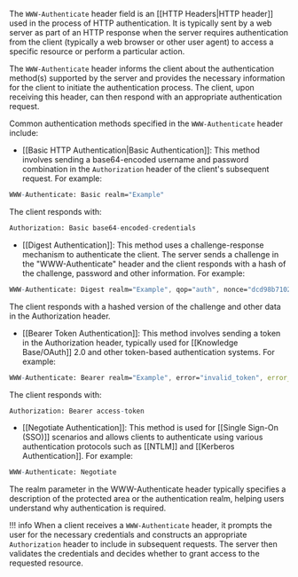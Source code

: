 The `WWW-Authenticate` header field is an [[HTTP Headers|HTTP header]] used in the process of HTTP authentication. It is typically sent by a web server as part of an HTTP response when the server requires authentication from the client (typically a web browser or other user agent) to access a specific resource or perform a particular action.

The `WWW-Authenticate` header informs the client about the authentication method(s) supported by the server and provides the necessary information for the client to initiate the authentication process. The client, upon receiving this header, can then respond with an appropriate authentication request.

Common authentication methods specified in the `WWW-Authenticate` header include:

- [[Basic HTTP Authentication|Basic Authentication]]: This method involves sending a base64-encoded username and password combination in the `Authorization` header of the client's subsequent request. For example:

```mathematica
WWW-Authenticate: Basic realm="Example"
```

The client responds with:

```mathematica
Authorization: Basic base64-encoded-credentials
```

- [[Digest Authentication]]: This method uses a challenge-response mechanism to authenticate the client. The server sends a challenge in the "WWW-Authenticate" header and the client responds with a hash of the challenge, password and other information. For example:

```mathematica
WWW-Authenticate: Digest realm="Example", qop="auth", nonce="dcd98b7102dd2f0e8b11d0f600bfb0c093", opaque="5ccc069c403ebaf9f0171e9517f40e41"
```

The client responds with a hashed version of the challenge and other data in the Authorization header.

- [[Bearer Token Authentication]]: This method involves sending a token in the Authorization header, typically used for [[Knowledge Base/OAuth]] 2.0 and other token-based authentication systems. For example:

```mathematica
WWW-Authenticate: Bearer realm="Example", error="invalid_token", error_description="The access token expired"
```

The client responds with:

```mathematica
Authorization: Bearer access-token
```

- [[Negotiate Authentication]]: This method is used for [[Single Sign-On (SSO)]] scenarios and allows clients to authenticate using various authentication protocols such as [[NTLM]] and [[Kerberos Authentication]]. For example:

```mathematica
WWW-Authenticate: Negotiate
```

The realm parameter in the WWW-Authenticate header typically specifies a description of the protected area or the authentication realm, helping users understand why authentication is required.

!!! info
When a client receives a `WWW-Authenticate` header, it prompts the user for the necessary credentials and constructs an appropriate `Authorization` header to include in subsequent requests. The server then validates the credentials and decides whether to grant access to the requested resource.
